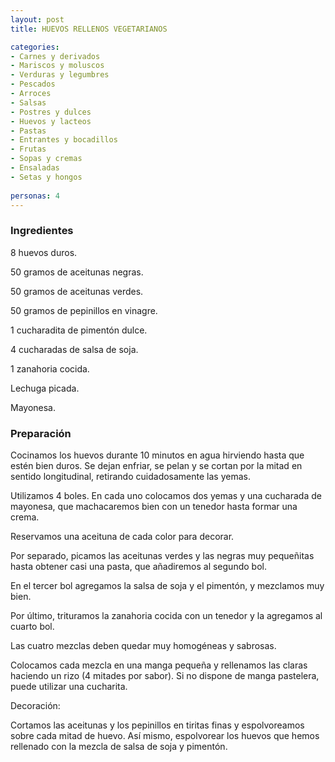 ```yaml
---
layout: post
title: HUEVOS RELLENOS VEGETARIANOS

categories:
- Carnes y derivados
- Mariscos y moluscos
- Verduras y legumbres
- Pescados
- Arroces
- Salsas
- Postres y dulces
- Huevos y lacteos
- Pastas
- Entrantes y bocadillos
- Frutas
- Sopas y cremas
- Ensaladas
- Setas y hongos
 
personas: 4 
---
```

<h3>Ingredientes</h3>
8 huevos duros.

50 gramos de aceitunas negras.

50 gramos de aceitunas verdes.

50 gramos de pepinillos en vinagre.

1 cucharadita de pimentón dulce.

4 cucharadas de salsa de soja.

1 zanahoria cocida.

Lechuga picada.

Mayonesa.

<h3>Preparación</h3>
Cocinamos los huevos durante 10 minutos en agua hirviendo hasta que estén bien duros. Se dejan enfriar, se pelan y se cortan por la mitad en sentido longitudinal, retirando cuidadosamente las yemas.

Utilizamos 4 boles. En cada uno colocamos dos yemas y una cucharada de mayonesa, que machacaremos bien con un tenedor hasta formar una crema.

Reservamos una aceituna de cada color para decorar.

Por separado, picamos las aceitunas verdes y las negras muy pequeñitas hasta obtener casi una pasta, que añadiremos al segundo bol.

En el tercer bol agregamos la salsa de soja y el pimentón, y mezclamos muy bien.

Por último, trituramos la zanahoria cocida con un tenedor y la agregamos al cuarto bol.

Las cuatro mezclas deben quedar muy homogéneas y sabrosas.

Colocamos cada mezcla en una manga pequeña y rellenamos las claras haciendo un rizo (4 mitades por sabor). Si no dispone de manga pastelera, puede utilizar una cucharita.

Decoración:

Cortamos las aceitunas y los pepinillos en tiritas finas y espolvoreamos sobre cada mitad de huevo. Así mismo, espolvorear los huevos que hemos rellenado con la mezcla de salsa de soja y pimentón.

